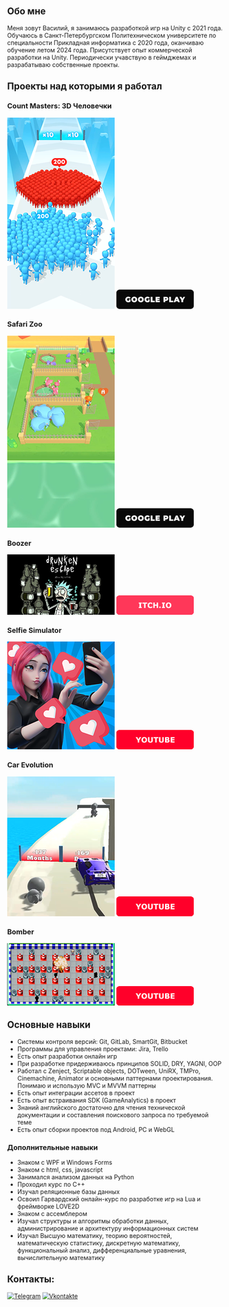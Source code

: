 ## Обо мне
Меня зовут Василий, я занимаюсь разработкой игр на Unity с 2021 года. Обучаюсь в Санкт-Петербургском Политехническом университете по специальности Прикладная информатика с 2020 года, оканчиваю обучение летом 2024 года. Присутствует опыт коммерческой разработки на Unity. Периодически учавствую в геймджемах и разрабатываю собственные проекты.

## Проекты над которыми я работал

### Count Masters: 3D Человечки
<img src="https://github.com/Vasiliy-Enyutin/Vasiliy-Enyutin/blob/main/Assets/Count%20Masters%203D.png" alt="img">

<a href="https://play.google.com/store/apps/details/Count+Masters:+Stickman+Games?id=freeplay.crowdrun.com&hl=ru" target="_blank">
  <img src="https://github.com/Vasiliy-Enyutin/Vasiliy-Enyutin/blob/main/Assets/Google%20play.png" alt="Google Play" width="180"/>
</a>

### Safari Zoo
<img src="https://github.com/Vasiliy-Enyutin/Vasiliy-Enyutin/blob/main/Assets/Safari%20Zoo.png" alt="img">

<a href="https://play.google.com/store/apps/details?id=com.ttf.safarizoo&hl=en_CA" target="_blank">
  <img src="https://github.com/Vasiliy-Enyutin/Vasiliy-Enyutin/blob/main/Assets/Google%20play.png" alt="Google Play" width="180"/>
</a>

### Boozer
<img src="https://github.com/Vasiliy-Enyutin/Vasiliy-Enyutin/blob/main/Assets/Boozer.png" alt="img">

<a href="https://glore.itch.io/drunske" target="_blank">
  <img src="https://github.com/Vasiliy-Enyutin/Vasiliy-Enyutin/blob/main/Assets/Itch.png" alt="Itch" width="180"/>
</a>

### Selfie Simulator
<img src="https://github.com/Vasiliy-Enyutin/Vasiliy-Enyutin/blob/main/Assets/Selfie%20simulator%20Ava.png" alt="img">

<a href="https://www.youtube.com/watch?v=n83zaATg4rY" target="_blank">
  <img src="https://github.com/Vasiliy-Enyutin/Vasiliy-Enyutin/blob/main/Assets/YouTube.png" alt="YouTube" width="180"/>
</a>

### Car Evolution
<img src="https://github.com/Vasiliy-Enyutin/Vasiliy-Enyutin/blob/main/Assets/Car%20Evolution.png" alt="img">

<a href="https://www.youtube.com/shorts/38ZGJPIOLC0" target="_blank">
  <img src="https://github.com/Vasiliy-Enyutin/Vasiliy-Enyutin/blob/main/Assets/YouTube.png" alt="YouTube" width="180"/>
</a>

### Bomber
<img src="https://github.com/Vasiliy-Enyutin/Vasiliy-Enyutin/blob/main/Assets/Bomber.png" alt="img">

<a href="https://www.youtube.com/watch?v=IIU4uuSPeu4&feature=youtu.be" target="_blank">
  <img src="https://github.com/Vasiliy-Enyutin/Vasiliy-Enyutin/blob/main/Assets/YouTube.png" alt="YouTube" width="180"/>
</a>

## Основные навыки
- Системы контроля версий: Git, GitLab, SmartGit, Bitbucket
- Программы для управления проектами: Jira, Trello
- Есть опыт разработки онлайн игр
- При разработке придерживаюсь принципов SOLID, DRY, YAGNI, OOP
- Работал с Zenject, Scriptable objects, DOTween, UniRX, TMPro, Cinemachine, Animator и основными паттернами проектирования. Понимаю и использую MVC и MVVM паттерны
- Есть опыт интеграции ассетов в проект
- Есть опыт встраивания SDK (GameAnalytics) в проект
- Знаний английского достаточно для чтения технической документации и составления поискового запроса по требуемой теме
- Есть опыт сборки проектов под Android, PC и WebGL

### Дополнительные навыки
- Знаком с WPF и Windows Forms
- Знаком с html, css, javascript
- Занимался анализом данных на Python
- Проходил курс по C++
- Изучал реляционные базы данных
- Освоил Гарвардский онлайн-курс по разработке игр на Lua и фреймворке LOVE2D
- Знаком с ассемблером
- Изучал структуры и алгоритмы обработки данных, администрирование и архитектуру информационных систем
- Изучал Высшую математику, теорию вероятностей, математическую статистику, дискретную математику, функциональный анализ, дифференциальные уравнения, вычислительную математику


## Контакты:
[![Telegram](https://img.shields.io/badge/-Telegram-090909?style=for-the-badge&logo=telegram&logoColor=27A0D9)](https://t.me/Vasiliy_Enyutin)
[![Vkontakte](https://img.shields.io/badge/-Vkontakte-090909?style=for-the-badge&logo=Vk&logoColor=4F7DB3)](https://vk.com/vasiliyenyutin)